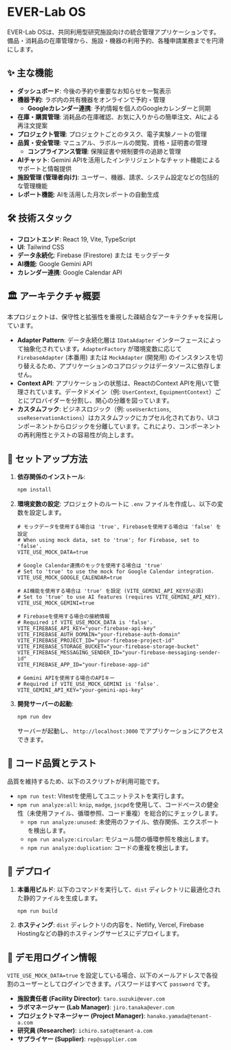 # EVER-Lab OS

EVER-Lab OSは、共同利用型研究施設向けの統合管理アプリケーションです。備品・消耗品の在庫管理から、施設・機器の利用予約、各種申請業務までを円滑にします。

## ✨ 主な機能

*   **ダッシュボード**: 今後の予約や重要なお知らせを一覧表示
*   **機器予約**: ラボ内の共有機器をオンラインで予約・管理
    *   **Googleカレンダー連携**: 予約情報を個人のGoogleカレンダーと同期
*   **在庫・購買管理**: 消耗品の在庫確認、お気に入りからの簡単注文、AIによる再注文提案
*   **プロジェクト管理**: プロジェクトごとのタスク、電子実験ノートの管理
*   **品質・安全管理**: マニュアル、ラボルールの閲覧、資格・証明書の管理
    *   **コンプライアンス管理**: 保険証書や規制要件の追跡と管理
*   **AIチャット**: Gemini APIを活用したインテリジェントなチャット機能によるサポートと情報提供
*   **施設管理 (管理者向け)**: ユーザー、機器、請求、システム設定などの包括的な管理機能
*   **レポート機能**: AIを活用した月次レポートの自動生成

## 🛠️ 技術スタック

*   **フロントエンド**: React 19, Vite, TypeScript
*   **UI**: Tailwind CSS
*   **データ永続化**: Firebase (Firestore) または モックデータ
*   **AI機能**: Google Gemini API
*   **カレンダー連携**: Google Calendar API

## 🏛️ アーキテクチャ概要

本プロジェクトは、保守性と拡張性を重視した疎結合なアーキテクチャを採用しています。

*   **Adapter Pattern**: データ永続化層は `IDataAdapter` インターフェースによって抽象化されています。`AdapterFactory` が環境変数に応じて `FirebaseAdapter` (本番用) または `MockAdapter` (開発用) のインスタンスを切り替えるため、アプリケーションのコアロジックはデータソースに依存しません。
*   **Context API**: アプリケーションの状態は、ReactのContext APIを用いて管理されています。データドメイン（例: `UserContext`, `EquipmentContext`）ごとにプロバイダーを分割し、関心の分離を図っています。
*   **カスタムフック**: ビジネスロジック（例: `useUserActions`, `useReservationActions`）はカスタムフックにカプセル化されており、UIコンポーネントからロジックを分離しています。これにより、コンポーネントの再利用性とテストの容易性が向上します。

## 🚀 セットアップ方法

1.  **依存関係のインストール**:
    ```bash
    npm install
    ```

2.  **環境変数の設定**:
    プロジェクトのルートに `.env` ファイルを作成し、以下の変数を設定します。

    ```env
    # モックデータを使用する場合は 'true', Firebaseを使用する場合は 'false' を設定
    # When using mock data, set to 'true'; for Firebase, set to 'false'.
    VITE_USE_MOCK_DATA=true

    # Google Calendar連携のモックを使用する場合は 'true'
    # Set to 'true' to use the mock for Google Calendar integration.
    VITE_USE_MOCK_GOOGLE_CALENDAR=true

    # AI機能を使用する場合は 'true' を設定 (VITE_GEMINI_API_KEYが必須)
    # Set to 'true' to use AI features (requires VITE_GEMINI_API_KEY).
    VITE_USE_MOCK_GEMINI=true

    # Firebaseを使用する場合の接続情報
    # Required if VITE_USE_MOCK_DATA is 'false'.
    VITE_FIREBASE_API_KEY="your-firebase-api-key"
    VITE_FIREBASE_AUTH_DOMAIN="your-firebase-auth-domain"
    VITE_FIREBASE_PROJECT_ID="your-firebase-project-id"
    VITE_FIREBASE_STORAGE_BUCKET="your-firebase-storage-bucket"
    VITE_FIREBASE_MESSAGING_SENDER_ID="your-firebase-messaging-sender-id"
    VITE_FIREBASE_APP_ID="your-firebase-app-id"
    
    # Gemini APIを使用する場合のAPIキー
    # Required if VITE_USE_MOCK_GEMINI is 'false'.
    VITE_GEMINI_API_KEY="your-gemini-api-key"
    ```

3.  **開発サーバーの起動**:
    ```bash
    npm run dev
    ```
    サーバーが起動し、 `http://localhost:3000` でアプリケーションにアクセスできます。

## 🧪 コード品質とテスト

品質を維持するため、以下のスクリプトが利用可能です。

*   `npm run test`: Vitestを使用してユニットテストを実行します。
*   `npm run analyze:all`: `knip`, `madge`, `jscpd`を使用して、コードベースの健全性（未使用ファイル、循環参照、コード重複）を総合的にチェックします。
    *   `npm run analyze:unused`: 未使用のファイル、依存関係、エクスポートを検出します。
    *   `npm run analyze:circular`: モジュール間の循環参照を検出します。
    *   `npm run analyze:duplication`: コードの重複を検出します。

## 🚢 デプロイ

1.  **本番用ビルド**:
    以下のコマンドを実行して、`dist` ディレクトリに最適化された静的ファイルを生成します。
    ```bash
    npm run build
    ```

2.  **ホスティング**:
    `dist` ディレクトリの内容を、Netlify, Vercel, Firebase Hostingなどの静的ホスティングサービスにデプロイします。

## 👤 デモ用ログイン情報

`VITE_USE_MOCK_DATA=true` を設定している場合、以下のメールアドレスで各役割のユーザーとしてログインできます。パスワードはすべて `password` です。

*   **施設責任者 (Facility Director)**: `taro.suzuki@ever.com`
*   **ラボマネージャー (Lab Manager)**: `jiro.tanaka@ever.com`
*   **プロジェクトマネージャー (Project Manager)**: `hanako.yamada@tenant-a.com`
*   **研究員 (Researcher)**: `ichiro.sato@tenant-a.com`
*   **サプライヤー (Supplier)**: `rep@supplier.com`
